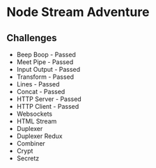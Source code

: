 Node Stream Adventure
=====================

Challenges
----------
- Beep Boop - Passed
- Meet Pipe - Passed
- Input Output - Passed
- Transform - Passed
- Lines - Passed
- Concat - Passed
- HTTP Server - Passed
- HTTP Client - Passed
- Websockets
- HTML Stream
- Duplexer
- Duplexer Redux
- Combiner
- Crypt
- Secretz